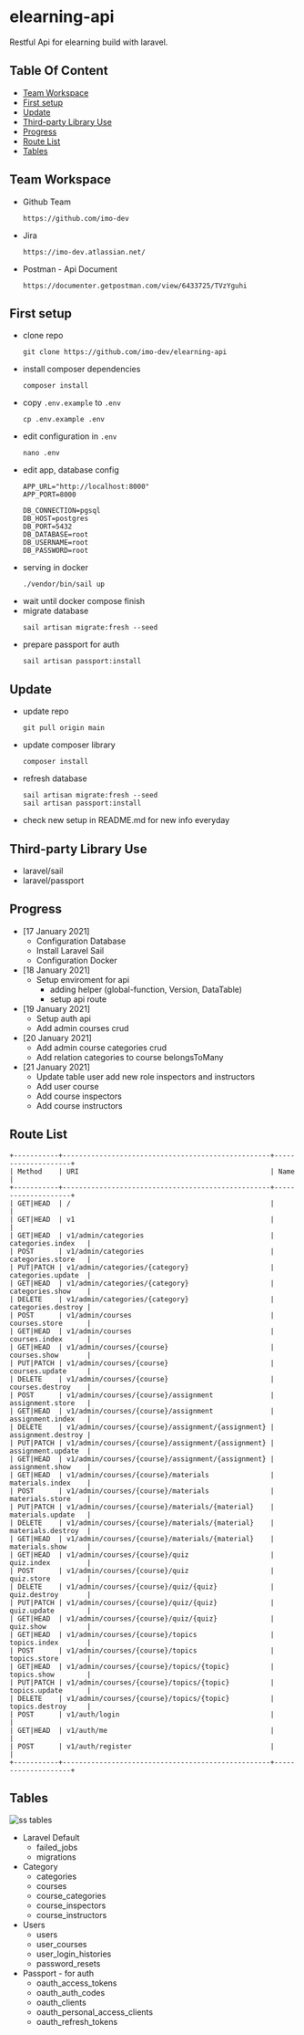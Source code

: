 # elearning-api
Restful Api for elearning build with laravel.

## Table Of Content
  + [Team Workspace](#team-workspace)
  + [First setup](#first-setup)
  + [Update](#update)
  + [Third-party Library Use](#third-party-library-use)
  + [Progress](#progress)
  + [Route List](#route-list)
  + [Tables](#tables)

## Team Workspace 
* Github Team
  ```
  https://github.com/imo-dev
  ```
* Jira
  ```
  https://imo-dev.atlassian.net/
  ```
* Postman - Api Document
  ```
  https://documenter.getpostman.com/view/6433725/TVzYguhi
  ```


## First setup
* clone repo
  ```
  git clone https://github.com/imo-dev/elearning-api
  ```
* install composer dependencies
  ```
  composer install
  ```
* copy `.env.example` to `.env`
  ```
  cp .env.example .env
  ```
* edit configuration in `.env`
  ```
  nano .env
  ```
* edit app, database config
  ```
  APP_URL="http://localhost:8000"
  APP_PORT=8000

  DB_CONNECTION=pgsql
  DB_HOST=postgres
  DB_PORT=5432
  DB_DATABASE=root
  DB_USERNAME=root
  DB_PASSWORD=root
  ```
* serving in docker
  ```
  ./vendor/bin/sail up
  ```
* wait until docker compose finish
* migrate database
  ```
  sail artisan migrate:fresh --seed
  ```
* prepare passport for auth
  ```
  sail artisan passport:install
  ```


## Update
* update repo
  ```
  git pull origin main
  ```
* update composer library
  ```
  composer install
  ```
* refresh database
  ```
  sail artisan migrate:fresh --seed
  sail artisan passport:install
  ```
* check new setup in README.md for new info everyday


## Third-party Library Use
* laravel/sail
* laravel/passport


## Progress
* [17 January 2021]
  - Configuration Database
  - Install Laravel Sail
  - Configuration Docker
* [18 January 2021]
  - Setup enviroment for api
    - adding helper
      (global-function, Version, DataTable)
    - setup api route
* [19 January 2021]
  - Setup auth api
  - Add admin courses crud
* [20 January 2021]
  - Add admin course categories crud
  - Add relation categories to course belongsToMany
* [21 January 2021]
  - Update table user add new role inspectors and instructors
  - Add user course
  - Add course inspectors
  - Add course instructors


## Route List
```
+-----------+---------------------------------------------------+--------------------+
| Method    | URI                                               | Name               |
+-----------+---------------------------------------------------+--------------------+
| GET|HEAD  | /                                                 |                    |
| GET|HEAD  | v1                                                |                    |
| GET|HEAD  | v1/admin/categories                               | categories.index   |
| POST      | v1/admin/categories                               | categories.store   |
| PUT|PATCH | v1/admin/categories/{category}                    | categories.update  |
| GET|HEAD  | v1/admin/categories/{category}                    | categories.show    |
| DELETE    | v1/admin/categories/{category}                    | categories.destroy |
| POST      | v1/admin/courses                                  | courses.store      |
| GET|HEAD  | v1/admin/courses                                  | courses.index      |
| GET|HEAD  | v1/admin/courses/{course}                         | courses.show       |
| PUT|PATCH | v1/admin/courses/{course}                         | courses.update     |
| DELETE    | v1/admin/courses/{course}                         | courses.destroy    |
| POST      | v1/admin/courses/{course}/assignment              | assignment.store   |
| GET|HEAD  | v1/admin/courses/{course}/assignment              | assignment.index   |
| DELETE    | v1/admin/courses/{course}/assignment/{assignment} | assignment.destroy |
| PUT|PATCH | v1/admin/courses/{course}/assignment/{assignment} | assignment.update  |
| GET|HEAD  | v1/admin/courses/{course}/assignment/{assignment} | assignment.show    |
| GET|HEAD  | v1/admin/courses/{course}/materials               | materials.index    |
| POST      | v1/admin/courses/{course}/materials               | materials.store    |
| PUT|PATCH | v1/admin/courses/{course}/materials/{material}    | materials.update   |
| DELETE    | v1/admin/courses/{course}/materials/{material}    | materials.destroy  |
| GET|HEAD  | v1/admin/courses/{course}/materials/{material}    | materials.show     |
| GET|HEAD  | v1/admin/courses/{course}/quiz                    | quiz.index         |
| POST      | v1/admin/courses/{course}/quiz                    | quiz.store         |
| DELETE    | v1/admin/courses/{course}/quiz/{quiz}             | quiz.destroy       |
| PUT|PATCH | v1/admin/courses/{course}/quiz/{quiz}             | quiz.update        |
| GET|HEAD  | v1/admin/courses/{course}/quiz/{quiz}             | quiz.show          |
| GET|HEAD  | v1/admin/courses/{course}/topics                  | topics.index       |
| POST      | v1/admin/courses/{course}/topics                  | topics.store       |
| GET|HEAD  | v1/admin/courses/{course}/topics/{topic}          | topics.show        |
| PUT|PATCH | v1/admin/courses/{course}/topics/{topic}          | topics.update      |
| DELETE    | v1/admin/courses/{course}/topics/{topic}          | topics.destroy     |
| POST      | v1/auth/login                                     |                    |
| GET|HEAD  | v1/auth/me                                        |                    |
| POST      | v1/auth/register                                  |                    |
+-----------+---------------------------------------------------+--------------------+
```


## Tables
![ss tables](https://raw.githubusercontent.com/imo-dev/elearning-api/main/.dev/table.svg)
* Laravel Default
  - failed_jobs
  - migrations
* Category
  - categories
  - courses
  - course_categories
  - course_inspectors
  - course_instructors
* Users
  - users
  - user_courses
  - user_login_histories
  - password_resets
* Passport - for auth
  - oauth_access_tokens
  - oauth_auth_codes
  - oauth_clients
  - oauth_personal_access_clients
  - oauth_refresh_tokens